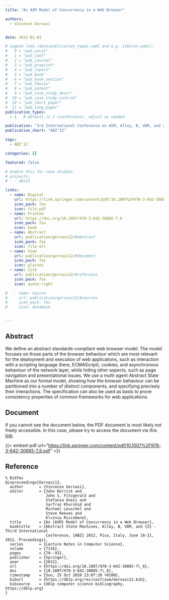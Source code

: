 ```yaml
---
title: "An ASM Model of Concurrency in a Web Browser"

authors:
  - Vincenzo Gervasi


date: 2012-01-01

# Legend (see /data/publication_types.yaml and e.g. i18n/en.yaml): 
#   0 = "pub_uncat"
#   1 = "pub_conf"
#   2 = "pub_journal"
#   3 = "pub_preprint"
#   4 = "pub_report"
#   5 = "pub_book"
#   6 = "pub_book_section"
#   7 = "pub_thesis"
#   8 = "pub_patent"
#   9 = "pub_case_study_descr"
#  10 = "pub_case_study_contrib"
#  10 = "pub_short_paper"
#  11 = "pub_long_paper"
publication_types:
  - 1   # default is 1 (conference), adjust as needed

publication: "3rd International Conference on ASM, Alloy, B, VDM, and Z (ABZ'12)"
publication_short: "ABZ'12"

tags:
  - ABZ'12

categories: []

featured: false

# enable this for case studies
# projects:
#   - abz12

links:
  - name: Digital
    url: https://link.springer.com/content/pdf/10.1007%2F978-3-642-30885-7_6.pdf
    icon_pack: fas
    icon: file-pdf
  - name: Printed
    url: https://doi.org/10.1007/978-3-642-30885-7_6
    icon_pack: fas
    icon: book
  - name: Abstract
    url: publication/gervasi12/#abstract
    icon_pack: fas
    icon: file-alt
  - name: View
    url: publication/gervasi12/#document
    icon_pack: fas
    icon: glasses
  - name: Cite
    url: publication/gervasi12/#reference
    icon_pack: fas
    icon: quote-right

#   - name: Source
#     url: publication/gervasi12/#sources
#     icon_pack: fas
#     icon: database


---
```


## Abstract

We define an abstract standards-compliant web browser model. The model focuses on those parts of the browser behaviour which are most relevant for the deployment and execution of web applications, such as interaction with a scripting language (here, ECMAScript), cookies, and asynchronous behaviour of the network layer, while hiding other aspects, such as page navigation and presentational issues. We use a multi-agent Abstract State Machine as our formal model, showing how the browser behaviour can be partitioned into a number of distinct components, and specifying precisely their interactions. The specification can also be used as basis to prove consistency properties of common frameworks for web applications.

## Document

If you cannot see the document below, the PDF document is most likely not freely accessible. In this case, please try to access the document via this <a href="https://link.springer.com/content/pdf/10.1007%2F978-3-642-30885-7_6.pdf">link</a>.

{{< embed-pdf url="https://link.springer.com/content/pdf/10.1007%2F978-3-642-30885-7_6.pdf" >}}

## Reference

```
% BibTex
@inproceedings{Gervasi12,
  author       = {Vincenzo Gervasi},
  editor       = {John Derrick and
                  John S. Fitzgerald and
                  Stefania Gnesi and
                  Sarfraz Khurshid and
                  Michael Leuschel and
                  Steve Reeves and
                  Elvinia Riccobene},
  title        = {An {ASM} Model of Concurrency in a Web Browser},
  booktitle    = {Abstract State Machines, Alloy, B, VDM, and {Z} - Third International
                  Conference, {ABZ} 2012, Pisa, Italy, June 18-21, 2012. Proceedings},
  series       = {Lecture Notes in Computer Science},
  volume       = {7316},
  pages        = {79--93},
  publisher    = {Springer},
  year         = {2012},
  url          = {https://doi.org/10.1007/978-3-642-30885-7\_6},
  doi          = {10.1007/978-3-642-30885-7\_6},
  timestamp    = {Sun, 25 Oct 2020 23:07:20 +0100},
  biburl       = {https://dblp.org/rec/conf/asm/Gervasi12.bib},
  bibsource    = {dblp computer science bibliography, https://dblp.org}
}


```

<!-- # add information for case study papers (if available)
## Sources

- **Used formal method:**
  [ASM](/method/asm)
- **Resources and tools:**
  Asmeta

For more information, please contact the <a href ="mailto:silvia.bonfanti@unibg.it;arcaini@nii.ac.jp;angelo.gargantini@unibg.it;scandurra@unibg.it;elvinia.riccobene@unimi.it">authors</a>-->

